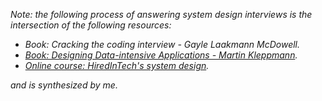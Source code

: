 _Note: the following process of answering system design interviews is the intersection of the following resources:_

- _Book: Cracking the coding interview - Gayle Laakmann McDowell._
- _[Book: Designing Data-intensive Applications - Martin Kleppmann](https://github.com/nhannguyen95/interview-preparation/tree/master/notes/system-design/designing-data-intensive-application)._
- _[Online course: HiredInTech's system design](https://www.hiredintech.com/classrooms/system-design)._

_and is synthesized by me._
